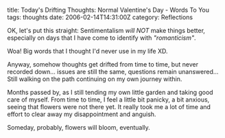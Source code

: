 title: Today's Drifting Thoughts: Normal Valentine's Day - Words To You
tags: thoughts
date: 2006-02-14T14:31:00Z
category: Reflections

OK, let's put this straight: Sentimentalism *will NOT* make things better, especially on days that I have come to identify with *"romanticism"*.

Woa! Big words that I thought I'd never use in my life XD.

Anyway, somehow thoughts get drifted from time to time, but never recorded down… issues are still the same, questions remain unanswered… Still walking on the path continuing on my own journey within.

Months passed by, as I still tending my own little garden and taking good care of myself. From time to time, I feel a little bit panicky, a bit anxious, seeing that flowers were not there yet. It really took me a lot of time and effort to clear away my disappointment and anguish.

Someday, probably, flowers will bloom, eventually.
